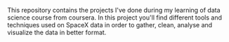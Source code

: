 This repository contains the projects I've done during my learning of data science course from coursera. In this project you'll find different tools and techniques used on SpaceX data in order to gather, clean, analyse and visualize the data in better format.
